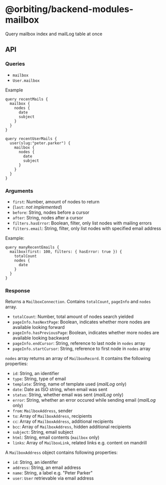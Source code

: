 # @orbiting/backend-modules-mailbox

Query mailbox index and mailLog table at once

## API

### Queries

- `mailbox`
- `User.mailbox`

Example

```gql
query recentMails {
  mailbox {
    nodes {
      date
      subject
    }
  }
}
```

```gql
query recentUserMails {
  user(slug:"peter.parker") {
    mailbox {
      nodes {
        date
        subject
      }
    }
  }
}
```

### Arguments

- `first`: Number, amount of nodes to return
- (`last`: _not implemented_)
- `before`: String, nodes before a cursor
- `after`: String, nodes after a cursor
- `filters.hasError`: Boolean, filter, only list nodes with mailing errors
- `filters.email`: String, filter, only list nodes with specified email address

Example:

```gql
query manyRecentEmails {
  mailbox(first: 100, filters: { hasError: true }) {
    totalCount
    nodes {
      date
    }
  }
}
```

### Response

Returns a `MailboxConnection`. Contains `totalCount`, `pageInfo` and `nodes` array.

- `totalCount`: Number, total amount of nodes search yielded
- `pageInfo.hasNextPage`: Boolean, indicates whether more nodes are available looking forward
- `pageInfo.hasPreviousPage`: Boolean, indicates whether more nodes are available looking backward
- `pageInfo.endCursor`: String, reference to last node in `nodes` array
- `pageInfo.startCursor`: String, reference to first node in `nodes` array

`nodes` array returns an array of `MailboxRecord`. It contains the following properties:

- `id`: String, an identifier
- `type`: String, type of email
- `template`: String, name of template used (_mailLog_ only)
- `date`: Date as ISO string, when email was sent
- `status`: String, whether email was sent (_mailLog_ only)
- `error`: String, whether an error occured while sending email (_mailLog_ only)
- `from`: `MailboxAddress`, sender
- `to`: Array of `MailboxAddress`, recipients
- `cc`: Array of `MailboxAddress`, additional recipients
- `bcc`: Array of `MailboxAddress`, hidden additional recipients
- `subject`: String, email subject
- `html`: String, email contents (`mailbox` only)
- `links`: Array of `MailboxLink`, related links e.g. content on mandrill

A `MailboxAddress` object contains following properties:

- `id`: String, an identifer
- `address`: String, an email address
- `name`: String, a label e.g. "Peter Parker"
- `user`: `User` retrievable via email address

